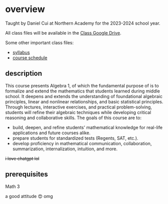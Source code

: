 # overview

Taught by Daniel Cui at Northern Academy for the 2023-2024 school year.

All class files will be available in the [Class Google Drive](https://drive.google.com/drive/folders/1eXiYMQx0QR6msKtpK8vdw2r6vggGoR05?usp=sharing).

Some other important class files: 
- [syllabus](https://docs.google.com/document/d/1XCdLuf7Y5zVTdvf-ysqUdOzRLz3OYc038JSGsMYDLZU/edit?usp=sharing)
- [course schedule](https://docs.google.com/document/d/1zSjg1sFPUNS1KYT8heSWBC1E7k5GYnR8SdKRto8NhXY/edit?usp=sharing)

## description


This course presents Algebra 1, of which the fundamental purpose of is to formalize and extend the mathematics that students learned during middle school. It deepens and extends the understanding of foundational algebraic principles, linear and nonlinear relationships, and basic statistical principles. Through lectures, interactive exercises, and practical problem-solving, students will refine their algebraic techniques while developing critical reasoning and collaborative skills. The goals of this course are to: 
- build, deepen, and refine students' mathematical knowledge for real-life applications and future courses alike.
- prepare students for standardized tests (Regents, SAT, etc.).
- develop proficiency in mathematical communication, collaboration, summarization, internalization, intuition, and more.

~~i love chatgpt lol~~ 

## prerequisites

Math 3

a good attitude 😍 omg